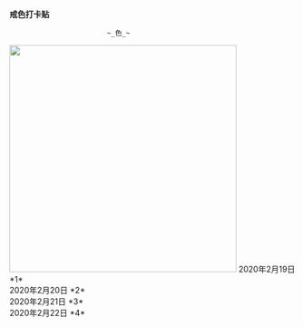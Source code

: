 **戒色打卡贴**
  
                            ~_色_~

<img src="http://5b0988e595225.cdn.sohucs.com/q_70,c_zoom,w_640/images/20190104/1b8aa09a81ff472bad5246506bae0bb3.jpeg" width="400">
2020年2月19日   *1*<br>
2020年2月20日   *2*<br>
2020年2月21日   *3*<br>
2020年2月22日   *4*<br>